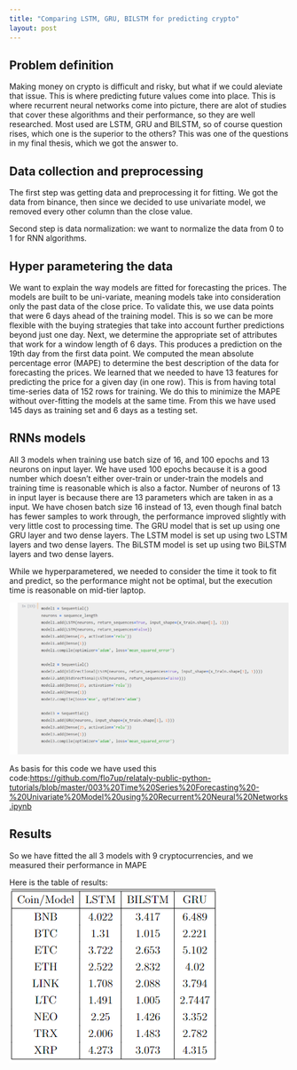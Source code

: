 ```yaml
---
title: "Comparing LSTM, GRU, BILSTM for predicting crypto"
layout: post
---
```



## Problem definition
Making money on crypto is difficult and risky, but what if we could aleviate that issue. This is where predicting future values come into place. This is where recurrent neural networks come into picture, there are alot of studies that cover these algorithms and their performance, so they are well researched. Most used are LSTM, GRU and BILSTM, so of course question rises, which one is the superior to the others? 
This was one of the questions in my final thesis, which we got the answer to.

## Data collection and preprocessing
The first step was getting data and preprocessing it for fitting.
We got the data from binance, then since we decided to use univariate model, we removed every other column than the close value.

Second step is data normalization: we want to normalize the data from 0 to 1 for RNN algorithms.

## Hyper parametering the data
We want to explain the way models are fitted for
forecasting the prices. The models are built to be uni-variate, meaning models take
into consideration only the past data of the close price.
To validate this, we use data points that were 6 days ahead of the training model.
This is so we can be more flexible with the buying strategies that take into account
further predictions beyond just one day. Next, we determine the appropriate set of
attributes that work for a window length of 6 days. This produces a prediction on the
19th day from the first data point. We computed the mean absolute percentage error
(MAPE) to determine the best description of the data for forecasting the prices. We
learned that we needed to have 13 features for predicting the price for a given day (in
one row). This is from having total time-series data of 152 rows for training. We do
this to minimize the MAPE without over-fitting the models at the same time.
From this we have used 145 days as training set and 6 days as a testing set.

## RNNs models
All 3 models when training use batch size of 16, and 100 epochs and 13 neurons on
input layer.
We have used 100 epochs because it is a good number which doesn’t either over-train
or under-train the models and training time is reasonable which is also a factor.
Number of neurons of 13 in input layer is because there are 13 parameters which
are taken in as a input.
We have chosen batch size 16 instead of 13, even though final batch has fewer
samples to work through, the performance improved slightly with very little cost to
processing time.
The GRU model that is set up using one GRU layer and two dense layers.
The LSTM model is set up using two LSTM layers and two dense layers.
The BiLSTM model is set up using two BiLSTM layers and two dense layers.

While we hyperparametered, we needed to consider the time it took to fit and predict, so the performance might not be optimal, but the execution time is reasonable on mid-tier laptop.

![setup](/assets/images/pp1.png)

As basis for this code we have used this code:https://github.com/flo7up/relataly-public-python-tutorials/blob/master/003%20Time%20Series%20Forecasting%20-%20Univariate%20Model%20using%20Recurrent%20Neural%20Networks.ipynb

## Results
So we have fitted the all 3 models with 9 cryptocurrencies, and we measured their performance in MAPE

Here is the table of results:
![results](/assets/images/pp2.png)


[jekyll-docs]: http://jekyllrb.com/docs/home
[jekyll-gh]:   https://github.com/jekyll/jekyll
[jekyll-talk]: https://talk.jekyllrb.com/
